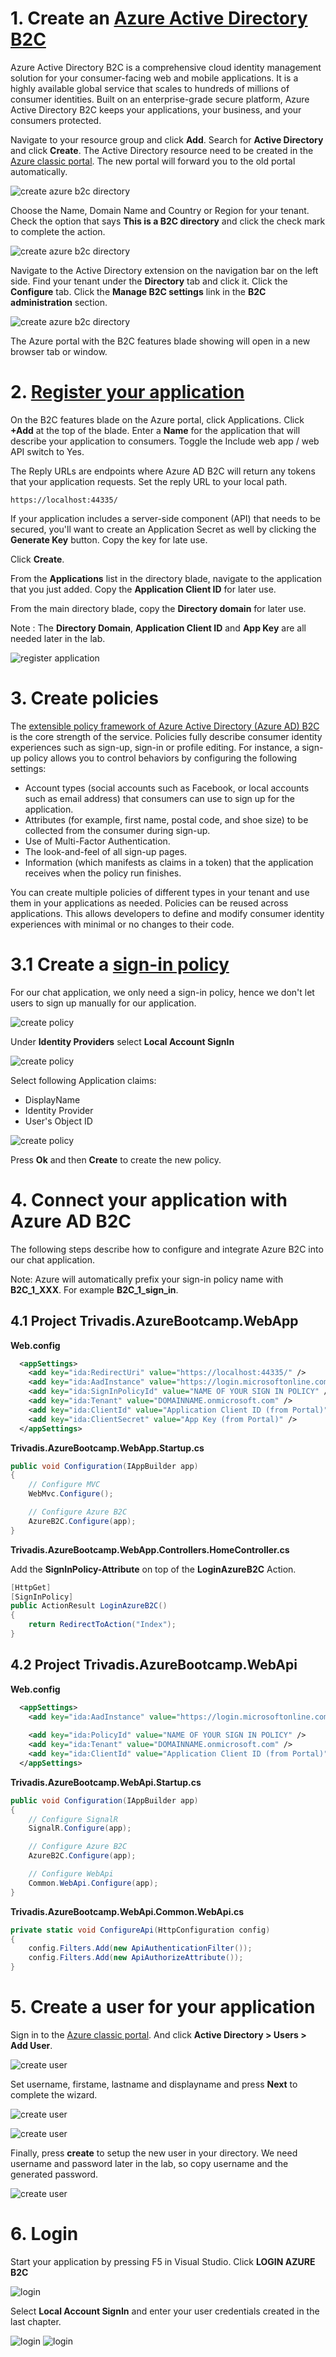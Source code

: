 
# 1. Create an [Azure Active Directory B2C](https://azure.microsoft.com/en-us/documentation/articles/active-directory-b2c-get-started/)

Azure Active Directory B2C is a comprehensive cloud identity management solution for your consumer-facing web and mobile applications. It is a highly available global service that scales to hundreds of millions of consumer identities. Built on an enterprise-grade secure platform, Azure Active Directory B2C keeps your applications, your business, and your consumers protected.


Navigate to your resource group and click **Add**. Search for **Active Directory** and click **Create**. The Active Directory resource need to be created in the  [Azure classic portal](https://manage.windowsazure.com/). The new portal will forward you to the old portal automatically.

![create azure b2c directory](./images/01-azureb2c-01.png)

Choose the Name, Domain Name and Country or Region for your tenant.
Check the option that says **This is a B2C directory** and click the check mark to complete the action.

![create azure b2c directory](./images/01-azureb2c-02.png)

Navigate to the Active Directory extension on the navigation bar on the left side.
Find your tenant under the **Directory** tab and click it. Click the **Configure** tab.
Click the **Manage B2C settings** link in the **B2C administration** section.

![create azure b2c directory](./images/01-azureb2c-03.png)

The Azure portal with the B2C features blade showing will open in a new browser tab or window.

# 2. [Register your application](https://azure.microsoft.com/en-us/documentation/articles/active-directory-b2c-app-registration/#register-an-application)

On the B2C features blade on the Azure portal, click Applications.
Click **+Add** at the top of the blade. Enter a **Name** for the application that will describe your application to consumers. 
Toggle the Include web app / web API switch to Yes. 

The Reply URLs are endpoints where Azure AD B2C will return any tokens that your application requests. 
Set the reply URL to your local path.

```
https://localhost:44335/
```

If your application includes a server-side component (API) that needs to be secured, 
you'll want to create an Application Secret as well by clicking the **Generate Key** button. Copy the key for late use.

Click **Create**.

From the **Applications** list in the directory blade, navigate to the application that you just added. Copy the **Application Client ID** for later use.

From the main directory blade, copy the **Directory domain** for later use.

Note : The **Directory Domain**, **Application Client ID** and **App Key** are all needed later in the lab.

![register application](./images/02-azureb2c-01.png)

# 3. Create policies

The [extensible policy framework of Azure Active Directory (Azure AD) B2C](https://azure.microsoft.com/en-us/documentation/articles/active-directory-b2c-reference-policies/) is the core strength of the service. Policies fully describe consumer identity experiences such as sign-up, sign-in or profile editing. For instance, a sign-up policy allows you to control behaviors by configuring the following settings:

+ Account types (social accounts such as Facebook, or local accounts such as email address) that consumers can use to sign up for the application.
+ Attributes (for example, first name, postal code, and shoe size) to be collected from the consumer during sign-up.
+ Use of Multi-Factor Authentication.
+ The look-and-feel of all sign-up pages.
+ Information (which manifests as claims in a token) that the application receives when the policy run finishes.

You can create multiple policies of different types in your tenant and use them in your applications as needed. Policies can be reused across applications. This allows developers to define and modify consumer identity experiences with minimal or no changes to their code. 

# 3.1 Create a [sign-in policy](https://azure.microsoft.com/en-us/documentation/articles/active-directory-b2c-reference-policies/#create-a-sign-in-policy)

For our chat application, we only need a sign-in policy, hence we don't let users to sign up manually for our application. 

![create policy](./images/03-policy-01.png)

Under **Identity Providers** select **Local Account SignIn**

![create policy](./images/03-policy-02.png)

Select following Application claims:

+ DisplayName
+ Identity Provider
+ User's Object ID

![create policy](./images/03-policy-03.png)

Press **Ok** and then **Create** to create the new policy.

# 4. Connect your application with Azure AD B2C

The following steps describe how to configure and integrate Azure B2C into our chat application.

Note: Azure will automatically prefix your sign-in policy name with **B2C_1_XXX**. For example **B2C_1_sign_in**.

## 4.1 Project **Trivadis.AzureBootcamp.WebApp** 

**Web.config**

```xml
  <appSettings>
    <add key="ida:RedirectUri" value="https://localhost:44335/" />
    <add key="ida:AadInstance" value="https://login.microsoftonline.com/{0}{1}{2}" />
    <add key="ida:SignInPolicyId" value="NAME OF YOUR SIGN IN POLICY" />
    <add key="ida:Tenant" value="DOMAINNAME.onmicrosoft.com" />
    <add key="ida:ClientId" value="Application Client ID (from Portal)" />
    <add key="ida:ClientSecret" value="App Key (from Portal)" />
  </appSettings>
```

**Trivadis.AzureBootcamp.WebApp.Startup.cs**

```csharp
public void Configuration(IAppBuilder app)
{
    // Configure MVC
    WebMvc.Configure();

    // Configure Azure B2C
    AzureB2C.Configure(app);
}
```


**Trivadis.AzureBootcamp.WebApp.Controllers.HomeController.cs**

Add the **SignInPolicy-Attribute** on top of the **LoginAzureB2C** Action.

```csharp
[HttpGet]
[SignInPolicy]
public ActionResult LoginAzureB2C()
{
    return RedirectToAction("Index");
}
```


## 4.2 Project **Trivadis.AzureBootcamp.WebApi** 

**Web.config**

```xml
  <appSettings>
    <add key="ida:AadInstance" value="https://login.microsoftonline.com/{0}/{1}/{2}?p={3}" />
    
    <add key="ida:PolicyId" value="NAME OF YOUR SIGN IN POLICY" />
    <add key="ida:Tenant" value="DOMAINNAME.onmicrosoft.com" />
    <add key="ida:ClientId" value="Application Client ID (from Portal)" />
  </appSettings>
```

**Trivadis.AzureBootcamp.WebApi.Startup.cs**

```csharp
public void Configuration(IAppBuilder app)
{
    // Configure SignalR
    SignalR.Configure(app);

    // Configure Azure B2C
    AzureB2C.Configure(app);

    // Configure WebApi
    Common.WebApi.Configure(app);
}
```

**Trivadis.AzureBootcamp.WebApi.Common.WebApi.cs**

```csharp
private static void ConfigureApi(HttpConfiguration config)
{
    config.Filters.Add(new ApiAuthenticationFilter());
    config.Filters.Add(new ApiAuthorizeAttribute());
}
```



# 5. Create a user for your application

Sign in to the [Azure classic portal](https://manage.windowsazure.com/). And click **Active Directory > Users > Add User**.

![create user](./images/05-user-01.png)

Set username, firstame, lastname and displayname and press **Next** to complete the wizard.

![create user](./images/05-user-02.png)

![create user](./images/05-user-03.png)

Finally, press **create** to setup the new user in your directory. We need username and password later in the lab, so copy username and the generated password.

![create user](./images/05-user-04.png)


# 6. Login

Start your application by pressing F5 in Visual Studio. Click **LOGIN AZURE B2C**

![login](./images/06-login-01.png)

Select **Local Account SignIn** and enter your user credentials created in the last chapter.

![login](./images/06-login-02.png)
![login](./images/06-login-03.png)





